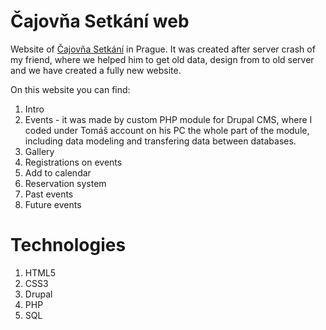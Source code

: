 # Čajovňa Setkání web

Website of [Čajovňa Setkání](https://www.cajovnasetkani.cz/o-cajovne) in Prague. It was created after server crash of my friend, where we helped him to get old data, design from to old server and we
have created a fully new website.

On this website you can find:
1. Intro
2. Events - it was made by custom PHP module for Drupal CMS, where I coded under Tomáš account on his PC the whole part of the module, including data modeling and transfering data between databases.
3. Gallery
4. Registrations on events
5. Add to calendar
6. Reservation system
7. Past events
8. Future events

# Technologies

1. HTML5
2. CSS3
3. Drupal
4. PHP
5. SQL
